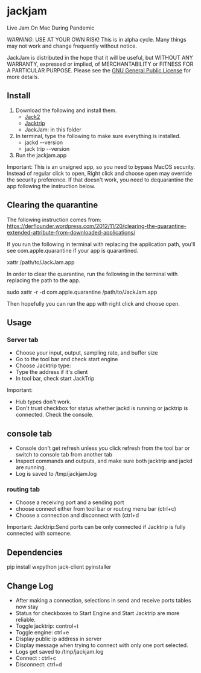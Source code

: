 # jackjam
Live Jam On Mac During Pandemic

*WARNING*: USE AT YOUR OWN RISK! This is in alpha cycle. Many things may not work and change frequently without notice.

JackJam is distributed in the hope that it will be useful, but WITHOUT ANY WARRANTY, expressed or implied, of MERCHANTABILITY or FITNESS FOR A PARTICULAR PURPOSE. Please see the [GNU General Public License](http://www.gnu.org/licenses/) for more details.

## Install
1. Download the following and install them.
    * [Jack2](https://jackaudio.org/downloads/)
    * [Jacktrip](https://ccrma.stanford.edu/software/jacktrip/osx/index.html)
    * JackJam: in this folder
2. In terminal, type the following to make sure everything is installed.
    * jackd --version
    * jack trip --version
3. Run the jackjam.app

Important: This is an unsigned app, so you need to bypass MacOS security. Instead of regular click to open, Right click and choose open may override the security preference. If that doesn't work, you need to dequarantine the app following the instruction below.

## Clearing the quarantine
The following instruction comes from: https://derflounder.wordpress.com/2012/11/20/clearing-the-quarantine-extended-attribute-from-downloaded-applications/

If you run the following in terminal with replacing the application path, you'll see com.apple.quarantine if your app is quarantined.

xattr /path/to/JackJam.app

In order to clear the quarantine, run the following in the terminal with replacing the path to the app.

sudo xattr -r -d com.apple.quarantine /path/to/JackJam.app

Then hopefully you can run the app with right click and choose open.

## Usage

### Server tab
* Choose your input, output, sampling rate, and buffer size
* Go to the tool bar and check start engine
* Choose Jacktrip type:
* Type the address if it's client
* In tool bar, check start JackTrip

Important:

* Hub types don't work.
* Don't trust checkbox for status whether jackd is running or jacktrip is connected. Check the console.

##  console tab
* Console don't get refresh unless you click refresh from the tool bar or switch to console tab from another tab
* Inspect commands and outputs, and make sure both jacktrip and jackd are running.
* Log is saved to /tmp/jackjam.log

### routing tab
* Choose a receiving port and a sending port
* choose connect either from tool bar or routing menu bar (ctrl+c)
* Choose a connection  and  disconnect with (ctrl+d

Important: Jacktrip:Send ports can be only connected if Jacktrip is fully connected with someone.

## Dependencies
pip install wxpython jack-client pyinstaller

## Change Log
* After  making a connection, selections in send and receive ports tables now stay
* Status for checkboxes to Start Engine and Start Jacktrip are more reliable.
* Toggle jacktrip: control+t
* Toggle engine: ctrl+e
* Display public ip address in server
* Display message when trying to connect with only one port selected.
* Logs get saved to /tmp/jackjam.log
* Connect		: ctrl+c
* Disconnect: ctrl+d

